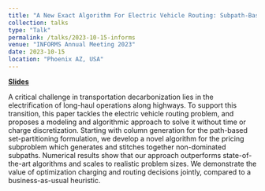 ```yaml
---
title: "A New Exact Algorithm For Electric Vehicle Routing: Subpath-Based Pricing Problem Decomposition"
collection: talks
type: "Talk"
permalink: /talks/2023-10-15-informs
venue: "INFORMS Annual Meeting 2023"
date: 2023-10-15
location: "Phoenix AZ, USA"
---
```


**[Slides](http://sean-lo.github.io/files/evrp_informs_20231015.pdf)**

A critical challenge in transportation decarbonization lies in the electrification of long-haul operations along highways. To support this transition, this paper tackles the electric vehicle routing problem, and proposes a modeling and algorithmic approach to solve it without time or charge discretization. Starting with column generation for the path-based set-partitioning formulation, we develop a novel algorithm for the pricing subproblem which generates and stitches together non-dominated subpaths. Numerical results show that our approach outperforms state-of-the-art algorithms and scales to realistic problem sizes. We demonstrate the value of optimization charging and routing decisions jointly, compared to a business-as-usual heuristic.
